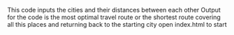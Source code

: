 This code inputs the cities and their distances between each other
Output for the code is the most optimal travel route or the shortest route covering all this places and returning back to the starting city
open index.html to start
